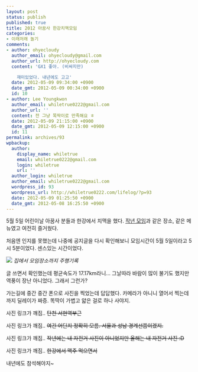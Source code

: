 ```yaml
---
layout: post
status: publish
published: true
title: 2012 아꿈사 한강치맥모임
categories:
- 이래저래 놀기
comments:
- author: ohyecloudy
  author_email: ohyecloudy@gmail.com
  author_url: http://ohyecloudy.com
  content: 'GX1 좋아. (비싸지만)

    재미있었다. 내년에도 고고'
  date: 2012-05-09 09:34:00 +0900
  date_gmt: 2012-05-09 00:34:00 +0900
  id: 10
- author: Lee Youngkwon
  author_email: whiletrue0222@gmail.com
  author_url: ''
  content: 전 그냥 똑딱이로 만족해요 ㅎ
  date: 2012-05-09 21:15:00 +0900
  date_gmt: 2012-05-09 12:15:00 +0900
  id: 11
permalink: archives/93
wpbackup:
  author:
    display_name: whiletrue
    email: whiletrue0222@gmail.com
    login: whiletrue
    url: ''
  author_login: whiletrue
  author_email: whiletrue0222@gmail.com
  wordpress_id: 93
  wordpress_url: http://whiletrue0222.com/lifelog/?p=93
  date: 2012-05-09 01:25:50 +0900
  date_gmt: 2012-05-08 16:25:50 +0900
---
```


5월 5일 어린이날 아꿈사 분들과 한강에서 치맥을 했다.
[작년 모임](http://whiletrue0222.com/lifelog/archives/20)과 같은 장소, 같은 메뉴였고 여전히 즐거웠다.

처음엔 인지를 못했는데 나중에 공지글을 다시 확인해보니 모임시간이 5월 5일이라고 5시 5분이었다. 센스있는 시간이었다.

![](https://lh5.googleusercontent.com/-YpuKMdFMlz4/T6lFkEfj1PI/AAAAAAAADqc/5KBEHtxCvtw/s742/ScreenShot.jpg)
_집에서 모임장소까지 주행기록_

글 쓰면서 확인했는데 평균속도가 17.17km라니...
그날따라 바람이 많이 불기도 했지만 역풍이 장난 아니었다. 그래서 그런가?

가는길에 중간 중간 폰으로 사진을 찍었는데 답답했다.
카메라가 아니니 열어서 찍는데 까지 딜레이가 짜증.
똑딱이 가볍고 얇은 걸로 하나 사야지.

사진 링크가 깨짐..
~~탄천 서현역부근~~

사진 링크가 깨짐..
~~여긴 어딘지 정확히 모름. 서울과 성남 경계선쯤이겠지.~~

사진 링크가 깨짐..
~~작년에는 내 자전거 사진이 아니었지만 올해는 내 자전거 사진 :D~~

사진 링크가 깨짐..
~~한강에서 맥주 먹으면서~~


내년에도 참석해야지~
